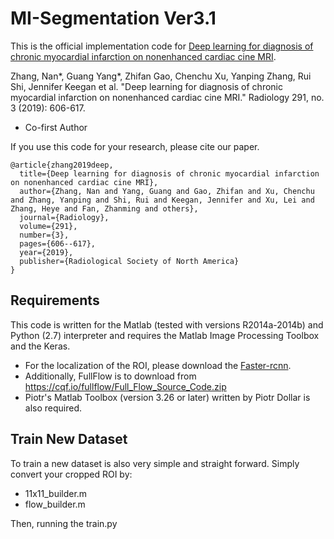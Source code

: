 # MI-Segmentation Ver3.1

This is the official implementation code for [Deep learning for diagnosis of chronic myocardial infarction on nonenhanced cardiac cine MRI](https://pubs.rsna.org/doi/pdf/10.1148/radiol.2019182304).

Zhang, Nan*, Guang Yang*, Zhifan Gao, Chenchu Xu, Yanping Zhang, Rui Shi, Jennifer Keegan et al. "Deep learning for diagnosis of chronic myocardial infarction on nonenhanced cardiac cine MRI." Radiology 291, no. 3 (2019): 606-617.
* Co-first Author

If you use this code for your research, please cite our paper.

```
@article{zhang2019deep,
  title={Deep learning for diagnosis of chronic myocardial infarction on nonenhanced cardiac cine MRI},
  author={Zhang, Nan and Yang, Guang and Gao, Zhifan and Xu, Chenchu and Zhang, Yanping and Shi, Rui and Keegan, Jennifer and Xu, Lei and Zhang, Heye and Fan, Zhanming and others},
  journal={Radiology},
  volume={291},
  number={3},
  pages={606--617},
  year={2019},
  publisher={Radiological Society of North America}
}
```

## Requirements
This code is written for the Matlab (tested with versions R2014a-2014b) and Python (2.7) interpreter and requires the Matlab Image Processing Toolbox and the Keras.
- For the localization of the ROI, please download the [Faster-rcnn](https://github.com/jinfagang/keras_frcnn).
- Additionally, FullFlow is to download from https://cqf.io/fullflow/Full_Flow_Source_Code.zip
- Piotr's Matlab Toolbox (version 3.26 or later) written by Piotr Dollar is also required.

## Train New Dataset

To train a new dataset is also very simple and straight forward. Simply convert your cropped ROI by:
- 11x11_builder.m
- flow_builder.m

Then, running the train.py
